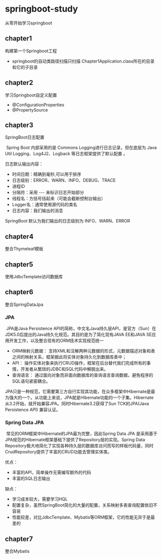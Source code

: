# springboot-study
从零开始学习springboot

## chapter1

构建第一个Springboot工程

+ springboot的自动类路径扫描只扫描
  Chapter1Application.class所在的目录和它的子目录

## chapter2

学习Springboot自定义配置

+ @ConfigurationProperties
+ @PropertySource

## chapter3

SpringBoot日志配置

​	Spring Boot 内部采用的是 Commons Logging进行日志记录，但在底层为 Java Util Logging、Log4J2、Logback 等日志框架提供了默认配置 。

日志默认输出内容：

+ 时间日期：精确到毫秒,可以用于排序
+ 日志级别：ERROR、WARN、INFO、DEBUG、TRACE
+ 进程ID
+ 分隔符：采用 --- 来标识日志开始部分
+ 线程名：方括号括起来（可能会截断控制台输出）
+ Logger名：通常使用源代码的类名
+ 日志内容：我们输出的消息

SpringBoot 默认为我们输出的日志级别为 INFO、WARN、ERROR

## chapter4

整合Thymeleaf模板

## chapter5

使用JdbcTemplate访问数据库

## chapter6

整合SpringDataJpa

### JPA

​	JPA是Java Persistence API的简称，中文名Java持久层API，是官方（Sun）在JDK5.0后提出的Java持久化规范。其目的是为了简化现有JAVA EE和JAVA SE应用开发工作，以及整合现有的ORM技术实现规范统一

+ ORM映射元数据： 支持XML和注解两种元数据的形式，元数据描述对象和表之间的映射关系，框架据此将实体对象持久化到数据库表中；
+ API： 操作实体对象来执行CRUD操作，框架在后台替代我们完成所有的事情，开发者从繁琐的JDBC和SQL代码中解脱出来。
+ 查询语言： 通过面向对象而非面向数据库的查询语言查询数据，避免程序的SQL语句紧密耦合。

​      JPA只是一种规范，它需要第三方自行实现其功能，在众多框架中Hibernate是最为强大的一个。从功能上来说，JPA就是Hibernate功能的一个子集。Hibernate 从3.2开始，就开始兼容JPA。同时Hibernate3.2获得了Sun TCK的JPA(Java Persistence API) 兼容认证。

### Spring Data JPA

​	常见的ORM框架中Hibernate的JPA最为完整，因此Spring Data JPA 是采用基于JPA规范的Hibernate框架基础下提供了Repository层的实现。Spring Data Repository极大地简化了实现各种持久层的数据库访问而写的样板代码量，同时CrudRepository提供了丰富的CRUD功能去管理实体类。

优点：

+ 丰富的API，简单操作无需编写额外的代码
+ 丰富的SQL日志输出

缺点：

+ 学习成本较大，需要学习HQL
+ 配置复杂，虽然SpringBoot简化的大量的配置，关系映射多表查询配置依旧不容易
+ 性能较差，对比JdbcTemplate、Mybatis等ORM框架，它的性能无异于是最差的

## chapter7

整合Mybatis
